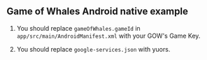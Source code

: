 ## Game of Whales Android native example

1. You should replace ```gameOfWhales.gameId``` in ```app/src/main/AndroidManifest.xml``` with your GOW's Game Key.

2. You should replace ```google-services.json``` with yuors.
